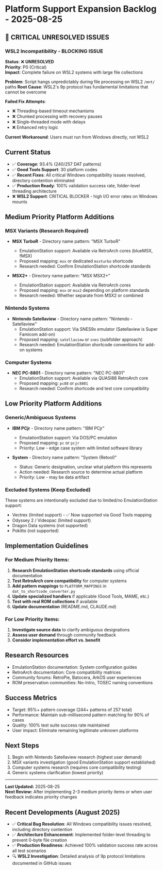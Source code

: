 # Platform Support Expansion Backlog - 2025-08-25

## 🚨 CRITICAL UNRESOLVED ISSUES

### WSL2 Incompatibility - BLOCKING ISSUE
**Status**: ❌ **UNRESOLVED**  
**Priority**: P0 (Critical)  
**Impact**: Complete failure on WSL2 systems with large file collections

**Problem**: Script hangs unpredictably during file processing on WSL2 `/mnt/` paths
**Root Cause**: WSL2's 9p protocol has fundamental limitations that cannot be overcome

**Failed Fix Attempts**:
- ❌ Threading-based timeout mechanisms  
- ❌ Chunked processing with recovery pauses
- ❌ Single-threaded mode with delays
- ❌ Enhanced retry logic

**Current Workaround**: Users must run from Windows directly, not WSL2

## Current Status
- ✅ **Coverage**: 93.4% (240/257 DAT patterns)  
- ✅ **Good Tools Support**: 30 platform codes
- ✅ **Recent Fixes**: All critical Windows compatibility issues resolved, directory contention eliminated
- ✅ **Production Ready**: 100% validation success rate, folder-level threading architecture
- ❌ **WSL2 Support**: CRITICAL BLOCKER - high I/O error rates on Windows mounts

## Medium Priority Platform Additions

### MSX Variants (Research Required)
- **MSX TurboR** - Directory name pattern: "MSX TurboR"
  - EmulationStation support: Available via RetroArch cores (blueMSX, fMSX)
  - Proposed mapping: `msx` or dedicated `msxturbo` shortcode
  - Research needed: Confirm EmulationStation shortcode standards

- **MSX2+** - Directory name pattern: "MSX MSX2+"  
  - EmulationStation support: Available via RetroArch cores
  - Proposed mapping: `msx` or `msx2` depending on platform standards
  - Research needed: Whether separate from MSX2 or combined

### Nintendo Systems
- **Nintendo Satellaview** - Directory name pattern: "Nintendo - Satellaview"
  - EmulationStation support: Via SNES9x emulator (Satellaview is Super Famicom add-on)
  - Proposed mapping: `satellaview` or `snes` (subfolder approach)
  - Research needed: EmulationStation shortcode conventions for add-on systems

### Computer Systems  
- **NEC PC-8801** - Directory name pattern: "NEC PC-8801"
  - EmulationStation support: Available via QUASI88 RetroArch core
  - Proposed mapping: `pc88` or `pc8801`
  - Research needed: Confirm shortcode and test core compatibility

## Low Priority Platform Additions

### Generic/Ambiguous Systems
- **IBM PCjr** - Directory name pattern: "IBM PCjr"
  - EmulationStation support: Via DOS/PC emulation
  - Proposed mapping: `pc` or `pcjr`
  - Priority: Low - edge case system with limited software library

- **System** - Directory name pattern: "System (Retool)"
  - Status: Generic designation, unclear what platform this represents
  - Action needed: Research source to determine actual platform
  - Priority: Low - may be data artifact

### Excluded Systems (Keep Excluded)
These systems are intentionally excluded due to limited/no EmulationStation support:
- Vectrex (limited support) - ✅ Now supported via Good Tools mapping  
- Odyssey 2 / Videopac (limited support)
- Dragon Data systems (not supported)
- Pokitto (not supported)

## Implementation Guidelines

### For Medium Priority Items:
1. **Research EmulationStation shortcode standards** using official documentation
2. **Test RetroArch core compatibility** for computer systems
3. **Add pattern mappings** to `PLATFORM_MAPPINGS` in `dat_to_shortcode_converter.py`
4. **Update specialized handlers** if applicable (Good Tools, MAME, etc.)
5. **Test with real ROM collections** if available
6. **Update documentation** (README.md, CLAUDE.md)

### For Low Priority Items:
1. **Investigate source data** to clarify ambiguous designations
2. **Assess user demand** through community feedback
3. **Consider implementation effort vs. benefit**

## Research Resources
- EmulationStation documentation: System configuration guides
- RetroArch documentation: Core compatibility matrices  
- Community forums: RetroPie, Batocera, ArkOS user experiences
- ROM preservation communities: No-Intro, TOSEC naming conventions

## Success Metrics
- Target: 95%+ pattern coverage (244+ patterns of 257 total)
- Performance: Maintain sub-millisecond pattern matching for 90% of cases
- Quality: 100% test suite success rate maintained
- User impact: Eliminate remaining legitimate unknown platforms

## Next Steps
1. Begin with Nintendo Satellaview research (highest user demand)
2. MSX variants investigation (good EmulationStation support established)
3. Computer systems research (requires core compatibility testing)
4. Generic systems clarification (lowest priority)

---

**Last Updated:** 2025-08-25  
**Next Review:** After implementing 2-3 medium priority items or when user feedback indicates priority changes

## Recent Developments (August 2025)
- ✅ **Critical Bug Resolution**: All Windows compatibility issues resolved, including directory contention
- ✅ **Architecture Enhancement**: Implemented folder-level threading to prevent 0-byte file creation
- ✅ **Production Readiness**: Achieved 100% validation success rate across all test scenarios
- 🔍 **WSL2 Investigation**: Detailed analysis of 9p protocol limitations documented in GitHub issues